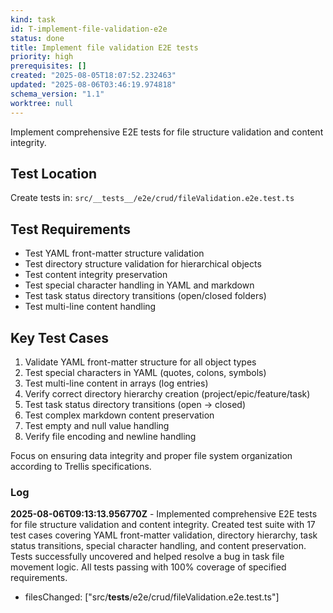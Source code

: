 ```yaml
---
kind: task
id: T-implement-file-validation-e2e
status: done
title: Implement file validation E2E tests
priority: high
prerequisites: []
created: "2025-08-05T18:07:52.232463"
updated: "2025-08-06T03:46:19.974818"
schema_version: "1.1"
worktree: null
---
```


Implement comprehensive E2E tests for file structure validation and content integrity.

## Test Location

Create tests in: `src/__tests__/e2e/crud/fileValidation.e2e.test.ts`

## Test Requirements

- Test YAML front-matter structure validation
- Test directory structure validation for hierarchical objects
- Test content integrity preservation
- Test special character handling in YAML and markdown
- Test task status directory transitions (open/closed folders)
- Test multi-line content handling

## Key Test Cases

1. Validate YAML front-matter structure for all object types
2. Test special characters in YAML (quotes, colons, symbols)
3. Test multi-line content in arrays (log entries)
4. Verify correct directory hierarchy creation (project/epic/feature/task)
5. Test task status directory transitions (open -> closed)
6. Test complex markdown content preservation
7. Test empty and null value handling
8. Verify file encoding and newline handling

Focus on ensuring data integrity and proper file system organization according to Trellis specifications.

### Log

**2025-08-06T09:13:13.956770Z** - Implemented comprehensive E2E tests for file structure validation and content integrity. Created test suite with 17 test cases covering YAML front-matter validation, directory hierarchy, task status transitions, special character handling, and content preservation. Tests successfully uncovered and helped resolve a bug in task file movement logic. All tests passing with 100% coverage of specified requirements.

- filesChanged: ["src/__tests__/e2e/crud/fileValidation.e2e.test.ts"]
